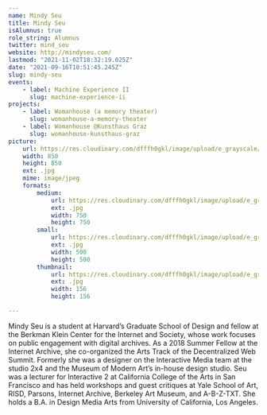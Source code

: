 ```yaml
---
name: Mindy Seu
title: Mindy Seu
isAlumnus: true
role_string: Alumnus
twitter: mind_seu
website: http://mindyseu.com/
lastmod: "2021-11-02T18:32:19.025Z"
date: "2021-09-16T10:51:45.245Z"
slug: mindy-seu
events:
    - label: Machine Experience II
      slug: machine-experience-ii
projects:
    - label: Womanhouse (a memory theater)
      slug: womanhouse-a-memory-theater
    - label: Womanhouse @Kunsthaus Graz
      slug: womanhouse-kunsthaus-graz
picture:
    url: https://res.cloudinary.com/dfffh0gkl/image/upload/e_grayscale/v1629122129/mindy_a641d744c3.jpg
    width: 850
    height: 850
    ext: .jpg
    mime: image/jpeg
    formats:
        medium:
            url: https://res.cloudinary.com/dfffh0gkl/image/upload/e_grayscale/v1629122130/medium_mindy_a641d744c3.jpg
            ext: .jpg
            width: 750
            height: 750
        small:
            url: https://res.cloudinary.com/dfffh0gkl/image/upload/e_grayscale/v1629122131/small_mindy_a641d744c3.jpg
            ext: .jpg
            width: 500
            height: 500
        thumbnail:
            url: https://res.cloudinary.com/dfffh0gkl/image/upload/e_grayscale/v1629122130/thumbnail_mindy_a641d744c3.jpg
            ext: .jpg
            width: 156
            height: 156

---
```

Mindy Seu is a student at Harvard’s Graduate School of Design and fellow at the Berkman Klein Center for the Internet and Society, whose work focuses on public engagement with digital archives. As a 2018 Summer Fellow at the Internet Archive, she co-organized the Arts Track of the Decentralized Web Summit. Formerly she was a designer on the Interactive Media team at the studio 2x4 and the Museum of Modern Art’s in-house design studio. Seu was a lecturer for Interactive 2 at California College of the Arts in San Francisco and has held workshops and guest critiques at Yale School of Art, RISD, Parsons, Internet Archive, Berkeley Art Museum, and A-B-Z-TXT. She holds a B.A. in Design Media Arts from University of California, Los Angeles.